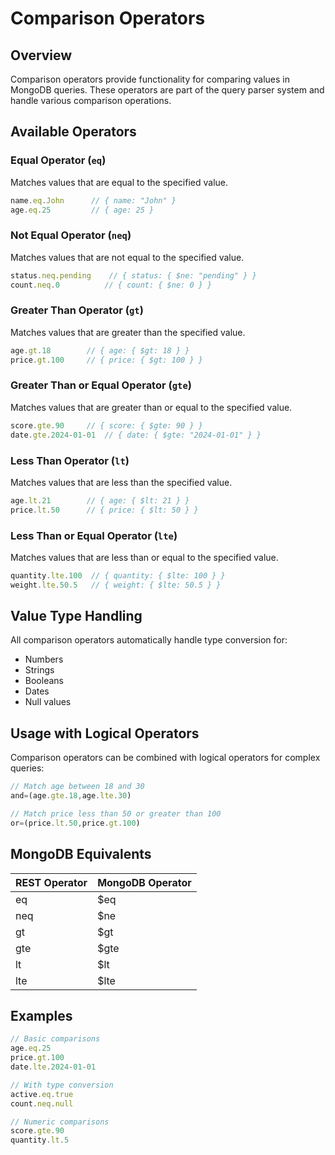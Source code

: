 # Comparison Operators

## Overview

Comparison operators provide functionality for comparing values in MongoDB queries. These operators are part of the query parser system and handle various comparison operations.

## Available Operators

### Equal Operator (`eq`)
Matches values that are equal to the specified value.

```typescript
name.eq.John      // { name: "John" }
age.eq.25         // { age: 25 }
```

### Not Equal Operator (`neq`)
Matches values that are not equal to the specified value.

```typescript
status.neq.pending    // { status: { $ne: "pending" } }
count.neq.0          // { count: { $ne: 0 } }
```

### Greater Than Operator (`gt`)
Matches values that are greater than the specified value.

```typescript
age.gt.18        // { age: { $gt: 18 } }
price.gt.100     // { price: { $gt: 100 } }
```

### Greater Than or Equal Operator (`gte`)
Matches values that are greater than or equal to the specified value.

```typescript
score.gte.90     // { score: { $gte: 90 } }
date.gte.2024-01-01  // { date: { $gte: "2024-01-01" } }
```

### Less Than Operator (`lt`)
Matches values that are less than the specified value.

```typescript
age.lt.21        // { age: { $lt: 21 } }
price.lt.50      // { price: { $lt: 50 } }
```

### Less Than or Equal Operator (`lte`)
Matches values that are less than or equal to the specified value.

```typescript
quantity.lte.100  // { quantity: { $lte: 100 } }
weight.lte.50.5   // { weight: { $lte: 50.5 } }
```

## Value Type Handling

All comparison operators automatically handle type conversion for:
- Numbers
- Strings
- Booleans
- Dates
- Null values

## Usage with Logical Operators

Comparison operators can be combined with logical operators for complex queries:

```typescript
// Match age between 18 and 30
and=(age.gte.18,age.lte.30)

// Match price less than 50 or greater than 100
or=(price.lt.50,price.gt.100)
```

## MongoDB Equivalents

| REST Operator | MongoDB Operator |
|---------------|-----------------|
| eq            | $eq            |
| neq           | $ne            |
| gt            | $gt            |
| gte           | $gte           |
| lt            | $lt            |
| lte           | $lte           |

## Examples

```typescript
// Basic comparisons
age.eq.25
price.gt.100
date.lte.2024-01-01

// With type conversion
active.eq.true
count.neq.null

// Numeric comparisons
score.gte.90
quantity.lt.5
```